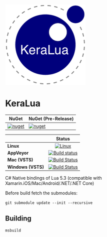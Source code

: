 [![Logo](https://raw.githubusercontent.com/NLua/KeraLua/master/KeraLua.png)]()

KeraLua
=======


| NuGet | NuGet (Pre-Release) |
| ------|------|
|[![nuget](https://img.shields.io/nuget/v/KeraLua.svg)](https://www.nuget.org/packages/KeraLua)|[![nuget](https://img.shields.io/nuget/vpre/KeraLua.svg)](https://www.nuget.org/packages/KeraLua)|

|  | Status | 
| :------ | :------: | 
| **Linux**   | [![Linux](https://travis-ci.org/NLua/KeraLua.svg?branch=master)](https://travis-ci.org/NLua/KeraLua) |
| **AppVeyor** | [![Build status](https://ci.appveyor.com/api/projects/status/jkqcy9m9k35jwolx?svg=true)](https://ci.appveyor.com/project/viniciusjarina/keralua)|
|**Mac (VSTS)** | [![Build Status](https://codefoco.visualstudio.com/_apis/public/build/definitions/4f3cd26e-b8f7-4e52-9e78-c2ecf3de2929/1/badge)](https://codefoco.visualstudio.com/NLua/_build/index?context=mine&path=%5C&definitionId=1&_a=completed) |
|**Windows (VSTS)** | [![Build Status](https://codefoco.visualstudio.com/_apis/public/build/definitions/4f3cd26e-b8f7-4e52-9e78-c2ecf3de2929/2/badge)](https://codefoco.visualstudio.com/NLua/_build/index?context=mine&path=%5C&definitionId=2&_a=completed) |


C# Native bindings of Lua 5.3 (compatible with Xamarin.iOS/Mac/Android/.NET/.NET Core) 

Before build fetch the submodules:

	git submodule update --init --recursive


Building
---------

	msbuild



